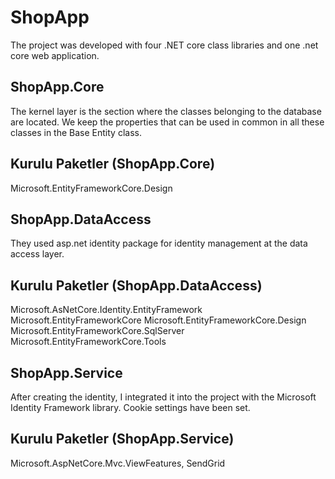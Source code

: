 # ShopApp

The project was developed with four .NET core class libraries and one .net core web application. 

## ShopApp.Core
The kernel layer is the section where the classes belonging to the database are located. We keep the properties that can be used in common in all these classes in the Base Entity class.

  ## Kurulu Paketler (ShopApp.Core)
   Microsoft.EntityFrameworkCore.Design
 
## ShopApp.DataAccess
They used asp.net identity package for identity management at the data access layer.

## Kurulu Paketler (ShopApp.DataAccess)
 Microsoft.AsNetCore.Identity.EntityFramework
 Microsoft.EntityFrameworkCore
 Microsoft.EntityFrameworkCore.Design
 Microsoft.EntityFrameworkCore.SqlServer
 Microsoft.EntityFrameworkCore.Tools


## ShopApp.Service
After creating the identity, I integrated it into the project with the Microsoft Identity Framework library. Cookie settings have been set.

## Kurulu Paketler (ShopApp.Service)
 Microsoft.AspNetCore.Mvc.ViewFeatures,
 SendGrid
 
 
